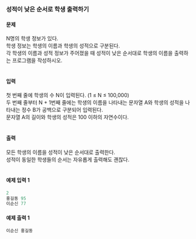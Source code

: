 ### 성적이 낮은 순서로 학생 출력하기  

#### 문제
N명의 학생 정보가 있다.  
학생 정보는 학생의 이름과 학생의 성적으로 구분된다.  
각 학생의 이름과 성적 정보가 주어졌을 때 성적이 낮은 순서대로 학생의 이름을 출력하는 프로그램을 작성하시오.<br/><br/>

#### 입력
첫 번째 줄에 학생의 수 N이 입력된다. (1 ≤ N ≤ 100,000)  
두 번째 줄부터 N + 1번째 줄에는 학생의 이름을 나타내는 문자열 A와 학생의 성적을 나타내는 정수 B가 공백으로 구분되어 입력된다.  
문자열 A의 길이와 학생의 성적은 100 이하의 자연수이다.<br/><br/>

#### 출력
모든 학생의 이름을 성적이 낮은 순서대로 출력한다.  
성적이 동일한 학생들의 순서는 자유롭게 출력해도 괜찮다.<br/><br/>

#### 예제 입력 1
```python
2
홍길동 95
이순신 77
```

#### 예제 출력 1
```python
이순신 홍길동
```
